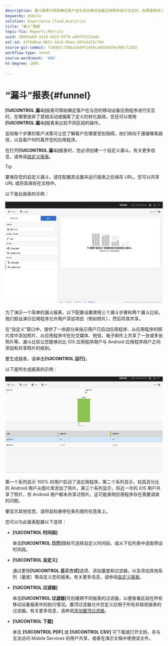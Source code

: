```yaml
---
description: 漏斗报表可帮助确定客户在与您的移动设备应用程序进行交互时，在哪里放弃了营销活动或偏离了定义的转化路径。您还可以使用漏斗报表来比较不同区段的操作。
keywords: mobile
solution: Experience Cloud,Analytics
title: “漏斗”报表
topic-fix: Reports,Metrics
uuid: 268b4ab9-2e29-4423-9f79-ad93f5231ede
exl-id: 43f9d0aa-0651-42c6-85ea-307ed253cf8d
source-git-commit: f18d65c738ba16d9f1459ca485d87be708cf23d2
workflow-type: tm+mt
source-wordcount: '484'
ht-degree: 100%

---
```


# “漏斗”报表{#funnel}

**[!UICONTROL 漏斗]**&#x200B;报表可帮助确定客户在与您的移动设备应用程序进行交互时，在哪里放弃了营销活动或偏离了定义的转化路径。您还可以使用&#x200B;**[!UICONTROL 漏斗]**&#x200B;报表来比较不同区段的操作。

监视每个步骤的客户决策可让您了解客户在哪里受到阻碍，他们倾向于遵循哪条路径，以及客户何时离开您的应用程序。

在打开&#x200B;**[!UICONTROL 漏斗]**&#x200B;报表时，您必须创建一个自定义漏斗。有关更多信息，请参阅[自定义报表](/help/using/usage/reports-customize/reports-customize.md)。

>[!TIP]
>
>要保存您的自定义漏斗，请在配置其设置并运行报表之后保存 URL。您可以共享 URL 或将其保存在文档中。

以下是此报表的示例：

![](assets/funnel_create.png)

为了演示一个简单的漏斗报表，以下配置设置使用三个漏斗步骤和两个漏斗比较。我们假设演示应用程序允许用户添加项目（例如照片），然后将其共享。

在“自定义”窗口中，提供了一些部分来指示用户已启动应用程序、从应用程序的图片库中添加照片、从应用程序中在社交媒体、短信、电子邮件上共享了一张或多张照片等。漏斗比较让您能够对比 iOS 应用程序用户与 Android 应用程序用户之间添加和共享照片的级别。

要生成报表，请单击&#x200B;**[!UICONTROL 运行]**。

以下是所生成报表的示例：

![](assets/funnel.png)

第一个系列显示 100% 的用户启动了该应用程序。第二个系列显示，较高百分比的 Android 用户从图片库添加了照片。第三个系列显示，将近一半的 iOS 用户共享了照片，但 Android 用户都未共享过照片。这可能表明应用程序存在需要调查的问题。

要显示其他信息，请将鼠标悬停在条形图的任意条上。

您可以为此报表配置以下选项：

* **[!UICONTROL 时间段]**

   单击&#x200B;**[!UICONTROL 日历]**&#x200B;图标可选择自定义时间段，或从下拉列表中选取预设时间段。
* **[!UICONTROL 自定义]**

   通过更改&#x200B;**[!UICONTROL 显示方式]**&#x200B;选项、添加量度和过滤器，以及添加其他系列（量度）等自定义您的报表。有关更多信息，请参阅[自定义报表](/help/using/usage/reports-customize/reports-customize.md)。
* **[!UICONTROL 过滤器]**

   单击&#x200B;**[!UICONTROL 过滤器]**&#x200B;可创建跨不同报表的过滤器，以便查看区段在所有移动设备报表中的执行情况。置顶过滤器允许您定义应用于所有非路径报表的过滤器。有关更多信息，请参阅[添加置顶过滤器](/help/using/usage/reports-customize/t-sticky-filter.md)。
* **[!UICONTROL 下载]**

   单击 **[!UICONTROL PDF]** 或 **[!UICONTROL CSV]** 可下载或打开文档，并与无法访问 Mobile Services 的用户共享，或者在演示文稿中使用该文件。
